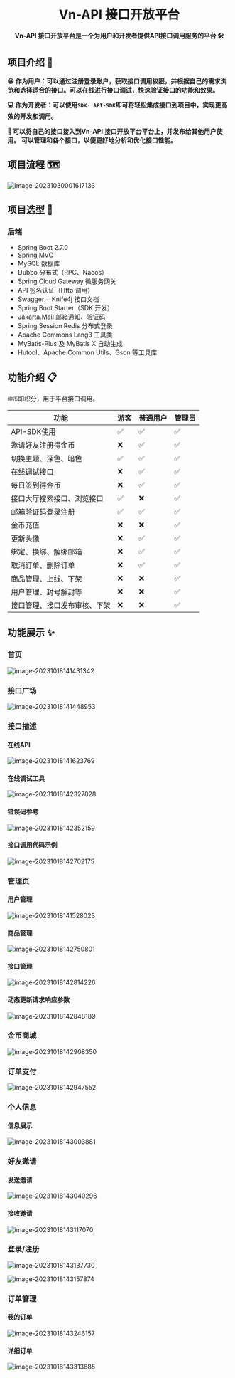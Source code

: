<h1 align="center">Vn-API 接口开放平台</h1>
<p align="center"><strong>Vn-API 接口开放平台是一个为用户和开发者提供API接口调用服务的平台 🛠</strong></p>


## 项目介绍 🙋

**😀 作为用户：可以通过注册登录账户，获取接口调用权限，并根据自己的需求浏览和选择适合的接口。可以在线进行接口调试，快速验证接口的功能和效果。** 

**💻 作为开发者：可以使用`SDK: API-SDK`即可将轻松集成接口到项目中，实现更高效的开发和调用。** 

**🤝 可以将自己的接口接入到Vn-API 接口开放平台平台上，并发布给其他用户使用。 可以管理和各个接口，以便更好地分析和优化接口性能。** 

## 项目流程 🗺️

![image-20231030001617133](https://cdn.jsdelivr.net/gh/vincenicky/image_store/blog/image-20231030001617133.png)

## 项目选型 🎯

### **后端**

- Spring Boot 2.7.0
- Spring MVC
- MySQL 数据库
- Dubbo 分布式（RPC、Nacos）
- Spring Cloud Gateway 微服务网关
- API 签名认证（Http 调用）
- Swagger + Knife4j 接口文档
- Spring Boot Starter（SDK 开发）
- Jakarta.Mail 邮箱通知、验证码
- Spring Session Redis 分布式登录
- Apache Commons Lang3 工具类
- MyBatis-Plus 及 MyBatis X 自动生成
- Hutool、Apache Common Utils、Gson 等工具库

## 功能介绍 📋

`坤币`即积分，用于平台接口调用。

|                          **功能**                           | 游客 | **普通用户** | **管理员** |
| ----------------------------------------------------- |--------------|-----|-----|
| API-SDK使用 | ✅ | ✅ |     ✅      |
|                     邀请好友注册得金币                    | ❌ | ✅ |     ✅      |
|                    切换主题、深色、暗色                     | ✅ | ✅ | ✅ |
|                        在线调试接口                         | ❌ | ✅ | ✅ |
|                       每日签到得金币                      | ❌ | ✅ | ✅ |
|                 接口大厅搜索接口、浏览接口                  | ✅ | ❌ | ✅ |
|                     邮箱验证码登录注册                      | ✅ | ✅ | ✅ |
|                          金币充值                         | ❌ | ❌ | ✅ |
|                          更新头像                           | ❌ | ✅ | ✅ |
|                    绑定、换绑、解绑邮箱                     | ❌ | ✅ | ✅ |
|                          取消订单、删除订单                          | ❌ | ✅ | ✅ |
|                    商品管理、上线、下架                     | ❌ | ❌ |✅|
|                    用户管理、封号解封等                     | ❌ | ❌ | ✅ |
|                接口管理、接口发布审核、下架                 | ❌ | ❌ | ✅ |

## 功能展示 ✨

### 首页

![image-20231018141431342](https://cdn.jsdelivr.net/gh/vincenicky/image_store/blog/image-20231018141431342.png)

### 接口广场

![image-20231018141448953](https://cdn.jsdelivr.net/gh/vincenicky/image_store/blog/image-20231018141448953.png)

### 接口描述

#### **在线API**

![image-20231018141623769](https://cdn.jsdelivr.net/gh/vincenicky/image_store/blog/image-20231018141623769.png)

#### 在线调试工具

![image-20231018142327828](https://cdn.jsdelivr.net/gh/vincenicky/image_store/blog/image-20231018142327828.png)

#### **错误码参考**

![image-20231018142352159](https://cdn.jsdelivr.net/gh/vincenicky/image_store/blog/image-20231018142352159.png)

#### **接口调用代码示例**

![image-20231018142702175](https://cdn.jsdelivr.net/gh/vincenicky/image_store/blog/image-20231018142702175.png)

### 管理页

#### 用户管理

![image-20231018141528023](https://cdn.jsdelivr.net/gh/vincenicky/image_store/blog/image-20231018141528023.png)

#### 商品管理

![image-20231018142750801](https://cdn.jsdelivr.net/gh/vincenicky/image_store/blog/image-20231018142750801.png)

#### 接口管理

![image-20231018142814226](https://cdn.jsdelivr.net/gh/vincenicky/image_store/blog/image-20231018142814226.png)

#### 动态更新请求响应参数

![image-20231018142848189](https://cdn.jsdelivr.net/gh/vincenicky/image_store/blog/image-20231018142848189.png)


### 金币商城

![image-20231018142908350](https://cdn.jsdelivr.net/gh/vincenicky/image_store/blog/image-20231018142908350.png)

### 订单支付

![image-20231018142947552](https://cdn.jsdelivr.net/gh/vincenicky/image_store/blog/image-20231018142947552.png)

### 个人信息

#### 信息展示

![image-20231018143003881](https://cdn.jsdelivr.net/gh/vincenicky/image_store/blog/image-20231018143003881.png)

### 好友邀请

#### **发送邀请**

![image-20231018143040296](https://cdn.jsdelivr.net/gh/vincenicky/image_store/blog/image-20231018143040296.png)

#### **接收邀请**

![image-20231018143117070](https://cdn.jsdelivr.net/gh/vincenicky/image_store/blog/image-20231018143117070.png)

### 登录/注册

![image-20231018143137730](https://cdn.jsdelivr.net/gh/vincenicky/image_store/blog/image-20231018143137730.png)

![image-20231018143157874](https://cdn.jsdelivr.net/gh/vincenicky/image_store/blog/image-20231018143157874.png)

### 订单管理

#### 我的订单

![image-20231018143246157](https://cdn.jsdelivr.net/gh/vincenicky/image_store/blog/image-20231018143246157.png)

#### 详细订单

![image-20231018143313685](https://cdn.jsdelivr.net/gh/vincenicky/image_store/blog/image-20231018143313685.png)


